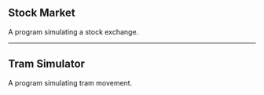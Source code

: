 ## Stock Market
A program simulating a stock exchange.

***

## Tram Simulator
A program simulating tram movement.
